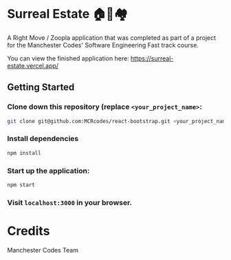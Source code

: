 # Surreal Estate 🏠🏡🏘

A Right Move / Zoopla application that was completed as part of a project for the Manchester Codes' Software Engineering Fast track course.

You can view the finished application here: https://surreal-estate.vercel.app/

## Getting Started

### Clone down this repository (replace `<your_project_name>`:

```bash
git clone git@github.com:MCRcodes/react-bootstrap.git <your_project_name>
```

### Install dependencies

```bash
npm install
```

### Start up the application:

```bash
npm start
```

### Visit `localhost:3000` in your browser.

# Credits

Manchester Codes Team
